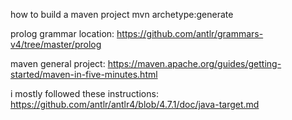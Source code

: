 
how to build a maven project
mvn archetype:generate

prolog grammar location:
https://github.com/antlr/grammars-v4/tree/master/prolog

maven general project:
https://maven.apache.org/guides/getting-started/maven-in-five-minutes.html

i mostly followed these instructions:
https://github.com/antlr/antlr4/blob/4.7.1/doc/java-target.md
